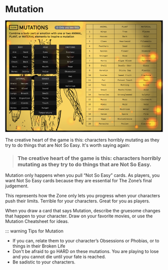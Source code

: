 # Mutation
![Mutation cheatsheet](../images/mutation.png)

The creative heart of the game is this: characters horribly mutating as they try to do things that are Not So Easy. It's worth saying again: 

> ### The creative heart of the game is this: characters horribly mutating as they try to do things that are Not So Easy. 

Mutation only happens when you pull “Not So Easy” cards. As players, you want Not So Easy cards because they are essential for The Zone’s final judgement. 

This represents how the Zone only lets you progress when your characters push their limits. Terrible for your characters. Great for you as players.

When you draw a card that says Mutation, describe the gruesome changes that happen to your character. Draw on your favorite movies, or use the Mutation Cheatsheet for ideas. 

::: warning Tips for Mutation
* If you can, relate them to your character’s Obsessions or Phobias, or to things in their Broken Life
* Don't be afraid to go HARD on these mutations. You are playing to lose and you cannot die until your fate is reached.
* Be sadistic to your characters. 